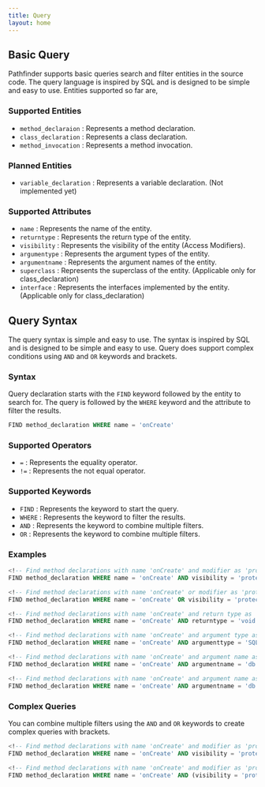 ```yaml
---
title: Query
layout: home
---
```


## Basic Query

Pathfinder supports basic queries search and filter entities in the source code. The query language is inspired by SQL and is designed to be simple and easy to use.
Entities supported so far are,

### Supported Entities

- `method_declaraion` : Represents a method declaration.
- `class_declaration` : Represents a class declaration.
- `method_invocation` : Represents a method invocation.

### Planned Entities

- `variable_declaration` : Represents a variable declaration. (Not implemented yet)

### Supported Attributes

- `name` : Represents the name of the entity.
- `returntype` : Represents the return type of the entity.
- `visibility` : Represents the visibility of the entity (Access Modifiers).
- `argumentype` : Represents the argument types of the entity.
- `argumentname` : Represents the argument names of the entity.
- `superclass` : Represents the superclass of the entity. (Applicable only for class_declaration)
- `interface` : Represents the interfaces implemented by the entity. (Applicable only for class_declaration)

## Query Syntax

The query syntax is simple and easy to use. The syntax is inspired by SQL and is designed to be simple and easy to use.
Query does support complex conditions using `AND` and `OR` keywords and brackets.

### Syntax

Query declaration starts with the `FIND` keyword followed by the entity to search for. The query is followed by the `WHERE` keyword and the attribute to filter the results.

```sql
FIND method_declaration WHERE name = 'onCreate'
```

### Supported Operators

- `=` : Represents the equality operator.
- `!=` : Represents the not equal operator.

### Supported Keywords

- `FIND` : Represents the keyword to start the query.
- `WHERE` : Represents the keyword to filter the results.
- `AND` : Represents the keyword to combine multiple filters.
- `OR` : Represents the keyword to combine multiple filters.

### Examples

```sql
<!-- Find method declarations with name 'onCreate' and modifier as 'protected' -->
FIND method_declaration WHERE name = 'onCreate' AND visibility = 'protected'

<!-- Find method declarations with name 'onCreate' or modifier as 'protected' -->
FIND method_declaration WHERE name = 'onCreate' OR visibility = 'protected'

<!-- Find method declarations with name 'onCreate' and return type as 'void' -->
FIND method_declaration WHERE name = 'onCreate' AND returntype = 'void'

<!-- Find method declarations with name 'onCreate' and argument type as 'SQLiteDatabase' -->
FIND method_declaration WHERE name = 'onCreate' AND argumenttype = 'SQLiteDatabase'

<!-- Find method declarations with name 'onCreate' and argument name as 'db' -->
FIND method_declaration WHERE name = 'onCreate' AND argumentname = 'db'

<!-- Find method declarations with name 'onCreate' and argument name as 'db' and argument type as 'SQLiteDatabase' -->
FIND method_declaration WHERE name = 'onCreate' AND argumentname = 'db' AND argumenttype = 'SQLiteDatabase'
```

### Complex Queries

You can combine multiple filters using the `AND` and `OR` keywords to create complex queries with brackets.

```sql
<!-- Find method declarations with name 'onCreate' and modifier as 'protected' and return type as 'void' -->
FIND method_declaration WHERE name = 'onCreate' AND visibility = 'protected' AND returntype = 'void'

<!-- Find method declarations with name 'onCreate' and modifier as 'protected' or 'public' and return type as 'void' -->
FIND method_declaration WHERE name = 'onCreate' AND (visibility = 'protected' OR visibility = 'public') AND returntype = 'void'
```